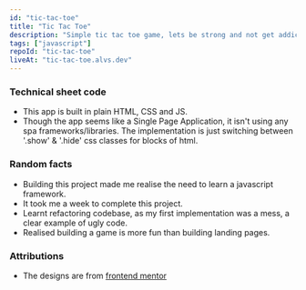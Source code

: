 ```yaml
---
id: "tic-tac-toe"
title: "Tic Tac Toe"
description: "Simple tic tac toe game, lets be strong and not get addicted."
tags: ["javascript"]
repoId: "tic-tac-toe"
liveAt: "tic-tac-toe.alvs.dev"
---
```


### Technical sheet code

-   This app is built in plain HTML, CSS and JS.
-   Though the app seems like a Single Page Application, it isn't using any spa frameworks/libraries. The implementation is just switching between '.show' & '.hide' css classes for blocks of html.

### Random facts

-   Building this project made me realise the need to learn a javascript framework.
-   It took me a week to complete this project.
-   Learnt refactoring codebase, as my first implementation was a mess, a clear example of ugly code.
-   Realised building a game is more fun than building landing pages.

### Attributions

-   The designs are from [frontend mentor](https://www.frontendmentor.io/challenges/tic-tac-toe-game-Re7ZF_E2v)

